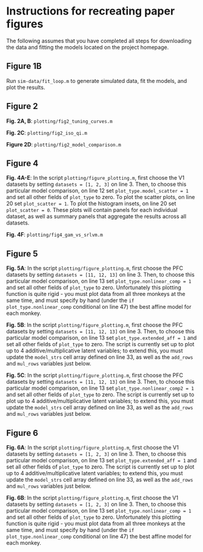 # Instructions for recreating paper figures

The following assumes that you have completed all steps for downloading the data and fitting the models located on the project homepage.

## Figure 1B

Run `sim-data/fit_loop.m` to generate simulated data, fit the models, and plot the results.

## Figure 2

**Fig. 2A, B**: `plotting/fig2_tuning_curves.m`

**Fig. 2C**: `plotting/fig2_iso_qi.m`

**Figure 2D**: `plotting/fig2_model_comparison.m`

## Figure 4

**Fig. 4A-E**: In the script `plotting/figure_plotting.m`, first choose the V1 datasets by setting `datasets = [1, 2, 3]` on line 3. Then, to choose this particular model comparison, on line 12 set `plot_type.model_scatter = 1` and set all other fields of `plot_type` to zero. 
To plot the scatter plots, on line 20 set `plot_scatter = 1`.
To plot the histogram insets, on line 20 set `plot_scatter = 0`. 
These plots will contain panels for each individual dataset, as well as summary panels that aggregate the results across all datasets.

**Fig. 4F**: `plotting/fig4_gam_vs_srlvm.m`

## Figure 5

**Fig. 5A**: In the script `plotting/figure_plotting.m`, first choose the PFC datasets by setting `datasets = [11, 12, 13]` on line 3. Then, to choose this particular model comparison, on line 13 set `plot_type.nonlinear_comp = 1` and set all other fields of `plot_type` to zero. Unfortunately this plotting function is quite rigid - you must plot data from all three monkeys at the same time, and must specify by hand (under the `if plot_type.nonlinear_comp` conditional on line 47) the best affine model for each monkey.

**Fig. 5B**: In the script `plotting/figure_plotting.m`, first choose the PFC datasets by setting `datasets = [11, 12, 13]` on line 3. Then, to choose this particular model comparison, on line 13 set `plot_type.extended_aff = 1` and set all other fields of `plot_type` to zero. The script is currently set up to plot up to 4 additive/multiplicative latent variables; to extend this, you must update the `model_strs` cell array defined on line 33, as well as the `add_rows` and `mul_rows` variables just below.

**Fig. 5C**: In the script `plotting/figure_plotting.m`, first choose the PFC datasets by setting `datasets = [11, 12, 13]` on line 3. Then, to choose this particular model comparison, on line 13 set `plot_type.nonlinear_comp2 = 1` and set all other fields of `plot_type` to zero. The script is currently set up to plot up to 4 additive/multiplicative latent variables; to extend this, you must update the `model_strs` cell array defined on line 33, as well as the `add_rows` and `mul_rows` variables just below.

## Figure 6

**Fig. 6A**: In the script `plotting/figure_plotting.m`, first choose the V1 datasets by setting `datasets = [1, 2, 3]` on line 3. Then, to choose this particular model comparison, on line 13 set `plot_type.extended_aff = 1` and set all other fields of `plot_type` to zero.  The script is currently set up to plot up to 4 additive/multiplicative latent variables; to extend this, you must update the `model_strs` cell array defined on line 33, as well as the `add_rows` and `mul_rows` variables just below.

**Fig. 6B**: In the script `plotting/figure_plotting.m`, first choose the V1 datasets by setting `datasets = [1, 2, 3]` on line 3. Then, to choose this particular model comparison, on line 13 set `plot_type.nonlinear_comp = 1` and set all other fields of `plot_type` to zero. Unfortunately this plotting function is quite rigid - you must plot data from all three monkeys at the same time, and must specify by hand (under the `if plot_type.nonlinear_comp` conditional on line 47) the best affine model for each monkey.
